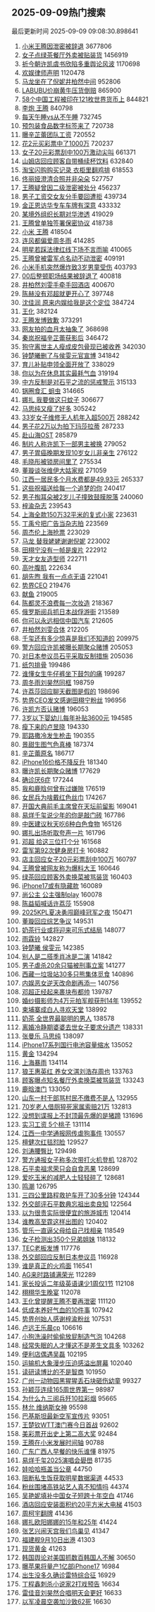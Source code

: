 ## 2025-09-09热门搜索 
最后更新时间 2025-09-09 09:08:30.898641 
1. [小米王腾因泄密被辞退](https://s.weibo.com/weibo?q=%23%E5%B0%8F%E7%B1%B3%E7%8E%8B%E8%85%BE%E5%9B%A0%E6%B3%84%E5%AF%86%E8%A2%AB%E8%BE%9E%E9%80%80%23&t=31&band_rank=1&Refer=top) 3677806
1. [女子点绿茶餐厅外卖被贴装货](https://s.weibo.com/weibo?q=%23%E5%A5%B3%E5%AD%90%E7%82%B9%E7%BB%BF%E8%8C%B6%E9%A4%90%E5%8E%85%E5%A4%96%E5%8D%96%E8%A2%AB%E8%B4%B4%E8%A3%85%E8%B4%A7%23&t=31&band_rank=1&Refer=top) 1456919
1. [祈今朝许凯虞书欣陷多重舆论风波](https://s.weibo.com/weibo?q=%23%E7%A5%88%E4%BB%8A%E6%9C%9D%E8%AE%B8%E5%87%AF%E8%99%9E%E4%B9%A6%E6%AC%A3%E9%99%B7%E5%A4%9A%E9%87%8D%E8%88%86%E8%AE%BA%E9%A3%8E%E6%B3%A2%23&t=31&band_rank=1&Refer=top) 1170698
1. [欢娱律师声明](https://s.weibo.com/weibo?q=%E6%AC%A2%E5%A8%B1%E5%BE%8B%E5%B8%88%E5%A3%B0%E6%98%8E&t=31&band_rank=1&Refer=top) 1120478
1. [马龙坐在了倪妮井柏然中间](https://s.weibo.com/weibo?q=%23%E9%A9%AC%E9%BE%99%E5%9D%90%E5%9C%A8%E4%BA%86%E5%80%AA%E5%A6%AE%E4%BA%95%E6%9F%8F%E7%84%B6%E4%B8%AD%E9%97%B4%23&t=31&band_rank=2&Refer=top) 952806
1. [LABUBU价崩黄牛压货倒赔](https://s.weibo.com/weibo?q=%23LABUBU%E4%BB%B7%E5%B4%A9%E9%BB%84%E7%89%9B%E5%8E%8B%E8%B4%A7%E5%80%92%E8%B5%94%23&t=31&band_rank=2&Refer=top) 865900
1. [58个中国工程被印在121枚世界货币上](https://s.weibo.com/weibo?q=%2358%E4%B8%AA%E4%B8%AD%E5%9B%BD%E5%B7%A5%E7%A8%8B%E8%A2%AB%E5%8D%B0%E5%9C%A8121%E6%9E%9A%E4%B8%96%E7%95%8C%E8%B4%A7%E5%B8%81%E4%B8%8A%23&t=31&band_rank=3&Refer=top) 844821
1. [李炮 王腾](https://s.weibo.com/weibo?q=%E6%9D%8E%E7%82%AE%20%E7%8E%8B%E8%85%BE&t=31&band_rank=4&Refer=top) 840798
1. [每天午睡vs从不午睡](https://s.weibo.com/weibo?q=%E6%AF%8F%E5%A4%A9%E5%8D%88%E7%9D%A1vs%E4%BB%8E%E4%B8%8D%E5%8D%88%E7%9D%A1&t=31&band_rank=2&Refer=top) 732745
1. [预包装食品数字标签来了](https://s.weibo.com/weibo?q=%23%E9%A2%84%E5%8C%85%E8%A3%85%E9%A3%9F%E5%93%81%E6%95%B0%E5%AD%97%E6%A0%87%E7%AD%BE%E6%9D%A5%E4%BA%86%23&t=31&band_rank=3&Refer=top) 720738
1. [曝辛芷蕾团队工资](https://s.weibo.com/weibo?q=%23%E6%9B%9D%E8%BE%9B%E8%8A%B7%E8%95%BE%E5%9B%A2%E9%98%9F%E5%B7%A5%E8%B5%84%23&t=31&band_rank=4&Refer=top) 720552
1. [花2元买彩票中了1000万](https://s.weibo.com/weibo?q=%23%E8%8A%B12%E5%85%83%E4%B9%B0%E5%BD%A9%E7%A5%A8%E4%B8%AD%E4%BA%861000%E4%B8%87%23&t=31&band_rank=5&Refer=top) 720237
1. [女子20元彩票刮中100万激动尖叫](https://s.weibo.com/weibo?q=%23%E5%A5%B3%E5%AD%9020%E5%85%83%E5%BD%A9%E7%A5%A8%E5%88%AE%E4%B8%AD100%E4%B8%87%E6%BF%80%E5%8A%A8%E5%B0%96%E5%8F%AB%23&t=31&band_rank=2&Refer=top) 661371
1. [山姆店回应顾客自带桶续杯饮料](https://s.weibo.com/weibo?q=%23%E5%B1%B1%E5%A7%86%E5%BA%97%E5%9B%9E%E5%BA%94%E9%A1%BE%E5%AE%A2%E8%87%AA%E5%B8%A6%E6%A1%B6%E7%BB%AD%E6%9D%AF%E9%A5%AE%E6%96%99%23&t=31&band_rank=6&Refer=top) 632840
1. [淘宝闪购购买记录 衣柜里翻鸡排](https://s.weibo.com/weibo?q=%E6%B7%98%E5%AE%9D%E9%97%AA%E8%B4%AD%E8%B4%AD%E4%B9%B0%E8%AE%B0%E5%BD%95%20%E8%A1%A3%E6%9F%9C%E9%87%8C%E7%BF%BB%E9%B8%A1%E6%8E%92&t=31&band_rank=7&Refer=top) 618553
1. [佟丽娅澄清合照并非朵朵](https://s.weibo.com/weibo?q=%23%E4%BD%9F%E4%B8%BD%E5%A8%85%E6%BE%84%E6%B8%85%E5%90%88%E7%85%A7%E5%B9%B6%E9%9D%9E%E6%9C%B5%E6%9C%B5%23&t=31&band_rank=4&Refer=top) 527757
1. [王腾疑曾因二级泄密被处分](https://s.weibo.com/weibo?q=%23%E7%8E%8B%E8%85%BE%E7%96%91%E6%9B%BE%E5%9B%A0%E4%BA%8C%E7%BA%A7%E6%B3%84%E5%AF%86%E8%A2%AB%E5%A4%84%E5%88%86%23&t=31&band_rank=5&Refer=top) 456237
1. [男子工资交女友分手要回遭拒](https://s.weibo.com/weibo?q=%23%E7%94%B7%E5%AD%90%E5%B7%A5%E8%B5%84%E4%BA%A4%E5%A5%B3%E5%8F%8B%E5%88%86%E6%89%8B%E8%A6%81%E5%9B%9E%E9%81%AD%E6%8B%92%23&t=31&band_rank=4&Refer=top) 439734
1. [金正恩访华专车车牌有深意](https://s.weibo.com/weibo?q=%23%E9%87%91%E6%AD%A3%E6%81%A9%E8%AE%BF%E5%8D%8E%E4%B8%93%E8%BD%A6%E8%BD%A6%E7%89%8C%E6%9C%89%E6%B7%B1%E6%84%8F%23&t=31&band_rank=5&Refer=top) 433332
1. [某境外组织长期对华渗透](https://s.weibo.com/weibo?q=%23%E6%9F%90%E5%A2%83%E5%A4%96%E7%BB%84%E7%BB%87%E9%95%BF%E6%9C%9F%E5%AF%B9%E5%8D%8E%E6%B8%97%E9%80%8F%23&t=31&band_rank=6&Refer=top) 419029
1. [王腾曾单独签署保密协议](https://s.weibo.com/weibo?q=%23%E7%8E%8B%E8%85%BE%E6%9B%BE%E5%8D%95%E7%8B%AC%E7%AD%BE%E7%BD%B2%E4%BF%9D%E5%AF%86%E5%8D%8F%E8%AE%AE%23&t=31&band_rank=7&Refer=top) 418738
1. [小米 王腾](https://s.weibo.com/weibo?q=%E5%B0%8F%E7%B1%B3%20%E7%8E%8B%E8%85%BE&t=31&band_rank=8&Refer=top) 418504
1. [连风都偏爱周冬雨](https://s.weibo.com/weibo?q=%E8%BF%9E%E9%A3%8E%E9%83%BD%E5%81%8F%E7%88%B1%E5%91%A8%E5%86%AC%E9%9B%A8&t=31&band_rank=9&Refer=top) 414285
1. [明星若踩法律红线下场不言而喻](https://s.weibo.com/weibo?q=%23%E6%98%8E%E6%98%9F%E8%8B%A5%E8%B8%A9%E6%B3%95%E5%BE%8B%E7%BA%A2%E7%BA%BF%E4%B8%8B%E5%9C%BA%E4%B8%8D%E8%A8%80%E8%80%8C%E5%96%BB%23&t=31&band_rank=22&Refer=top) 410065
1. [王腾曾被雷军点名动不动泄密](https://s.weibo.com/weibo?q=%23%E7%8E%8B%E8%85%BE%E6%9B%BE%E8%A2%AB%E9%9B%B7%E5%86%9B%E7%82%B9%E5%90%8D%E5%8A%A8%E4%B8%8D%E5%8A%A8%E6%B3%84%E5%AF%86%23&t=31&band_rank=11&Refer=top) 409191
1. [小米手机突然爆炸致3岁男童受伤](https://s.weibo.com/weibo?q=%23%E5%B0%8F%E7%B1%B3%E6%89%8B%E6%9C%BA%E7%AA%81%E7%84%B6%E7%88%86%E7%82%B8%E8%87%B43%E5%B2%81%E7%94%B7%E7%AB%A5%E5%8F%97%E4%BC%A4%23&t=31&band_rank=12&Refer=top) 403793
1. [00后整顿职场结果被辞退了](https://s.weibo.com/weibo?q=00%E5%90%8E%E6%95%B4%E9%A1%BF%E8%81%8C%E5%9C%BA%E7%BB%93%E6%9E%9C%E8%A2%AB%E8%BE%9E%E9%80%80%E4%BA%86&t=31&band_rank=13&Refer=top) 400818
1. [井柏然刘雯手牵手回酒店](https://s.weibo.com/weibo?q=%23%E4%BA%95%E6%9F%8F%E7%84%B6%E5%88%98%E9%9B%AF%E6%89%8B%E7%89%B5%E6%89%8B%E5%9B%9E%E9%85%92%E5%BA%97%23&t=31&band_rank=15&Refer=top) 400670
1. [陈赫没有邓超就更开心了](https://s.weibo.com/weibo?q=%23%E9%99%88%E8%B5%AB%E6%B2%A1%E6%9C%89%E9%82%93%E8%B6%85%E5%B0%B1%E6%9B%B4%E5%BC%80%E5%BF%83%E4%BA%86%23&t=31&band_rank=15&Refer=top) 397748
1. [沈佳润 原来内娱给我是这个定位](https://s.weibo.com/weibo?q=%E6%B2%88%E4%BD%B3%E6%B6%A6%20%E5%8E%9F%E6%9D%A5%E5%86%85%E5%A8%B1%E7%BB%99%E6%88%91%E6%98%AF%E8%BF%99%E4%B8%AA%E5%AE%9A%E4%BD%8D&t=31&band_rank=27&Refer=top) 384724
1. [王化](https://s.weibo.com/weibo?q=%E7%8E%8B%E5%8C%96&t=31&band_rank=2&Refer=top) 382124
1. [王腾发博致歉](https://s.weibo.com/weibo?q=%E7%8E%8B%E8%85%BE%E5%8F%91%E5%8D%9A%E8%87%B4%E6%AD%89&t=31&band_rank=1&Refer=top) 373291
1. [网友拍的血月太抽象了](https://s.weibo.com/weibo?q=%E7%BD%91%E5%8F%8B%E6%8B%8D%E7%9A%84%E8%A1%80%E6%9C%88%E5%A4%AA%E6%8A%BD%E8%B1%A1%E4%BA%86&t=31&band_rank=8&Refer=top) 368698
1. [秦岚祝福辛芷蕾获影后](https://s.weibo.com/weibo?q=%23%E7%A7%A6%E5%B2%9A%E7%A5%9D%E7%A6%8F%E8%BE%9B%E8%8A%B7%E8%95%BE%E8%8E%B7%E5%BD%B1%E5%90%8E%23&t=31&band_rank=9&Refer=top) 346472
1. [狗守离世主人瘦成皮包骨现已被收养](https://s.weibo.com/weibo?q=%23%E7%8B%97%E5%AE%88%E7%A6%BB%E4%B8%96%E4%B8%BB%E4%BA%BA%E7%98%A6%E6%88%90%E7%9A%AE%E5%8C%85%E9%AA%A8%E7%8E%B0%E5%B7%B2%E8%A2%AB%E6%94%B6%E5%85%BB%23&t=31&band_rank=10&Refer=top) 342030
1. [钟楚曦删了与侯雯元官宣博](https://s.weibo.com/weibo?q=%23%E9%92%9F%E6%A5%9A%E6%9B%A6%E5%88%A0%E4%BA%86%E4%B8%8E%E4%BE%AF%E9%9B%AF%E5%85%83%E5%AE%98%E5%AE%A3%E5%8D%9A%23&t=31&band_rank=11&Refer=top) 341842
1. [育儿补贴申领全面开放了](https://s.weibo.com/weibo?q=%23%E8%82%B2%E5%84%BF%E8%A1%A5%E8%B4%B4%E7%94%B3%E9%A2%86%E5%85%A8%E9%9D%A2%E5%BC%80%E6%94%BE%E4%BA%86%23&t=31&band_rank=12&Refer=top) 338029
1. [你以为在休息其实最耗气血](https://s.weibo.com/weibo?q=%E4%BD%A0%E4%BB%A5%E4%B8%BA%E5%9C%A8%E4%BC%91%E6%81%AF%E5%85%B6%E5%AE%9E%E6%9C%80%E8%80%97%E6%B0%94%E8%A1%80&t=31&band_rank=13&Refer=top) 319194
1. [中方反制是对石平之流的惩戒警示](https://s.weibo.com/weibo?q=%23%E4%B8%AD%E6%96%B9%E5%8F%8D%E5%88%B6%E6%98%AF%E5%AF%B9%E7%9F%B3%E5%B9%B3%E4%B9%8B%E6%B5%81%E7%9A%84%E6%83%A9%E6%88%92%E8%AD%A6%E7%A4%BA%23&t=31&band_rank=14&Refer=top) 315133
1. [锅圈食汇 蛆虫](https://s.weibo.com/weibo?q=%E9%94%85%E5%9C%88%E9%A3%9F%E6%B1%87%20%E8%9B%86%E8%99%AB&t=31&band_rank=6&Refer=top) 314665
1. [娜扎 我要做这只蚊子](https://s.weibo.com/weibo?q=%E5%A8%9C%E6%89%8E%20%E6%88%91%E8%A6%81%E5%81%9A%E8%BF%99%E5%8F%AA%E8%9A%8A%E5%AD%90&t=31&band_rank=7&Refer=top) 306677
1. [马思纯又瘦了好多](https://s.weibo.com/weibo?q=%E9%A9%AC%E6%80%9D%E7%BA%AF%E5%8F%88%E7%98%A6%E4%BA%86%E5%A5%BD%E5%A4%9A&t=31&band_rank=8&Refer=top) 305242
1. [33岁女子维修无人机年入超500万](https://s.weibo.com/weibo?q=%2333%E5%B2%81%E5%A5%B3%E5%AD%90%E7%BB%B4%E4%BF%AE%E6%97%A0%E4%BA%BA%E6%9C%BA%E5%B9%B4%E5%85%A5%E8%B6%85500%E4%B8%87%23&t=31&band_rank=18&Refer=top) 288242
1. [男子花2万以为拍下玛莎拉蒂](https://s.weibo.com/weibo?q=%23%E7%94%B7%E5%AD%90%E8%8A%B12%E4%B8%87%E4%BB%A5%E4%B8%BA%E6%8B%8D%E4%B8%8B%E7%8E%9B%E8%8E%8E%E6%8B%89%E8%92%82%23&t=31&band_rank=19&Refer=top) 287233
1. [赴山海OST](https://s.weibo.com/weibo?q=%E8%B5%B4%E5%B1%B1%E6%B5%B7OST&t=31&band_rank=48&Refer=top) 285879
1. [制片人称许凯下一部男主被换](https://s.weibo.com/weibo?q=%23%E5%88%B6%E7%89%87%E4%BA%BA%E7%A7%B0%E8%AE%B8%E5%87%AF%E4%B8%8B%E4%B8%80%E9%83%A8%E7%94%B7%E4%B8%BB%E8%A2%AB%E6%8D%A2%23&t=31&band_rank=12&Refer=top) 279052
1. [男子胃癌晚期发现10岁女儿非亲生](https://s.weibo.com/weibo?q=%23%E7%94%B7%E5%AD%90%E8%83%83%E7%99%8C%E6%99%9A%E6%9C%9F%E5%8F%91%E7%8E%B010%E5%B2%81%E5%A5%B3%E5%84%BF%E9%9D%9E%E4%BA%B2%E7%94%9F%23&t=31&band_rank=10&Refer=top) 276122
1. [毛晓彤被锁房间里了](https://s.weibo.com/weibo?q=%E6%AF%9B%E6%99%93%E5%BD%A4%E8%A2%AB%E9%94%81%E6%88%BF%E9%97%B4%E9%87%8C%E4%BA%86&t=31&band_rank=7&Refer=top) 275534
1. [董璇谈张维伊大姑家规](https://s.weibo.com/weibo?q=%23%E8%91%A3%E7%92%87%E8%B0%88%E5%BC%A0%E7%BB%B4%E4%BC%8A%E5%A4%A7%E5%A7%91%E5%AE%B6%E8%A7%84%23&t=31&band_rank=8&Refer=top) 271059
1. [江西一居民多个月水费都是49.93元](https://s.weibo.com/weibo?q=%23%E6%B1%9F%E8%A5%BF%E4%B8%80%E5%B1%85%E6%B0%91%E5%A4%9A%E4%B8%AA%E6%9C%88%E6%B0%B4%E8%B4%B9%E9%83%BD%E6%98%AF49.93%E5%85%83%23&t=31&band_rank=9&Refer=top) 265337
1. [这些祝福送给每一个追梦的你](https://s.weibo.com/weibo?q=%23%E8%BF%99%E4%BA%9B%E7%A5%9D%E7%A6%8F%E9%80%81%E7%BB%99%E6%AF%8F%E4%B8%80%E4%B8%AA%E8%BF%BD%E6%A2%A6%E7%9A%84%E4%BD%A0%23&t=31&band_rank=10&Refer=top) 240417
1. [男子掏耳朵被2岁儿子撞致鼓膜脱落](https://s.weibo.com/weibo?q=%23%E7%94%B7%E5%AD%90%E6%8E%8F%E8%80%B3%E6%9C%B5%E8%A2%AB2%E5%B2%81%E5%84%BF%E5%AD%90%E6%92%9E%E8%87%B4%E9%BC%93%E8%86%9C%E8%84%B1%E8%90%BD%23&t=31&band_rank=24&Refer=top) 240060
1. [梓渝杂志](https://s.weibo.com/weibo?q=%E6%A2%93%E6%B8%9D%E6%9D%82%E5%BF%97&t=31&band_rank=11&Refer=top) 239543
1. [上海全款150万32平米的复式小家](https://s.weibo.com/weibo?q=%E4%B8%8A%E6%B5%B7%E5%85%A8%E6%AC%BE150%E4%B8%8732%E5%B9%B3%E7%B1%B3%E7%9A%84%E5%A4%8D%E5%BC%8F%E5%B0%8F%E5%AE%B6&t=31&band_rank=11&Refer=top) 223631
1. [丁禹兮把广告当杂志拍](https://s.weibo.com/weibo?q=%23%E4%B8%81%E7%A6%B9%E5%85%AE%E6%8A%8A%E5%B9%BF%E5%91%8A%E5%BD%93%E6%9D%82%E5%BF%97%E6%8B%8D%23&t=31&band_rank=12&Refer=top) 223569
1. [周杰伦上海抢票](https://s.weibo.com/weibo?q=%E5%91%A8%E6%9D%B0%E4%BC%A6%E4%B8%8A%E6%B5%B7%E6%8A%A2%E7%A5%A8&t=31&band_rank=14&Refer=top) 223029
1. [马龙 替我姥姥谢谢倪妮](https://s.weibo.com/weibo?q=%E9%A9%AC%E9%BE%99%20%E6%9B%BF%E6%88%91%E5%A7%A5%E5%A7%A5%E8%B0%A2%E8%B0%A2%E5%80%AA%E5%A6%AE&t=31&band_rank=28&Refer=top) 223002
1. [田栩宁没有一帧是废片](https://s.weibo.com/weibo?q=%E7%94%B0%E6%A0%A9%E5%AE%81%E6%B2%A1%E6%9C%89%E4%B8%80%E5%B8%A7%E6%98%AF%E5%BA%9F%E7%89%87&t=31&band_rank=15&Refer=top) 222912
1. [天才女友造型师](https://s.weibo.com/weibo?q=%23%E5%A4%A9%E6%89%8D%E5%A5%B3%E5%8F%8B%E9%80%A0%E5%9E%8B%E5%B8%88%23&t=31&band_rank=16&Refer=top) 222711
1. [高叶腹肌](https://s.weibo.com/weibo?q=%E9%AB%98%E5%8F%B6%E8%85%B9%E8%82%8C&t=31&band_rank=17&Refer=top) 222634
1. [胡先煦 我有一点点无语](https://s.weibo.com/weibo?q=%E8%83%A1%E5%85%88%E7%85%A6%20%E6%88%91%E6%9C%89%E4%B8%80%E7%82%B9%E7%82%B9%E6%97%A0%E8%AF%AD&t=31&band_rank=15&Refer=top) 221041
1. [势界CEO](https://s.weibo.com/weibo?q=%E5%8A%BF%E7%95%8CCEO&t=31&band_rank=14&Refer=top) 219476
1. [献鱼](https://s.weibo.com/weibo?q=%E7%8C%AE%E9%B1%BC&t=31&band_rank=16&Refer=top) 219005
1. [陈都灵不浪费每一次妆造](https://s.weibo.com/weibo?q=%E9%99%88%E9%83%BD%E7%81%B5%E4%B8%8D%E6%B5%AA%E8%B4%B9%E6%AF%8F%E4%B8%80%E6%AC%A1%E5%A6%86%E9%80%A0&t=31&band_rank=17&Refer=top) 218367
1. [俄罗斯阅兵抓日本战俘游街](https://s.weibo.com/weibo?q=%E4%BF%84%E7%BD%97%E6%96%AF%E9%98%85%E5%85%B5%E6%8A%93%E6%97%A5%E6%9C%AC%E6%88%98%E4%BF%98%E6%B8%B8%E8%A1%97&t=31&band_rank=18&Refer=top) 213589
1. [你可以永远相信中国汽车](https://s.weibo.com/weibo?q=%23%E4%BD%A0%E5%8F%AF%E4%BB%A5%E6%B0%B8%E8%BF%9C%E7%9B%B8%E4%BF%A1%E4%B8%AD%E5%9B%BD%E6%B1%BD%E8%BD%A6%23&t=31&band_rank=19&Refer=top) 212605
1. [井柏然刘雯合体](https://s.weibo.com/weibo?q=%23%E4%BA%95%E6%9F%8F%E7%84%B6%E5%88%98%E9%9B%AF%E5%90%88%E4%BD%93%23&t=31&band_rank=15&Refer=top) 212205
1. [千玺还有多少惊喜是我们不知道的](https://s.weibo.com/weibo?q=%23%E5%8D%83%E7%8E%BA%E8%BF%98%E6%9C%89%E5%A4%9A%E5%B0%91%E6%83%8A%E5%96%9C%E6%98%AF%E6%88%91%E4%BB%AC%E4%B8%8D%E7%9F%A5%E9%81%93%E7%9A%84%23&t=31&band_rank=20&Refer=top) 209975
1. [警方回应许凯被曝长期聚众赌博](https://s.weibo.com/weibo?q=%23%E8%AD%A6%E6%96%B9%E5%9B%9E%E5%BA%94%E8%AE%B8%E5%87%AF%E8%A2%AB%E6%9B%9D%E9%95%BF%E6%9C%9F%E8%81%9A%E4%BC%97%E8%B5%8C%E5%8D%9A%23&t=31&band_rank=21&Refer=top) 205053
1. [对日本参议员石平采取反制措施](https://s.weibo.com/weibo?q=%23%E5%AF%B9%E6%97%A5%E6%9C%AC%E5%8F%82%E8%AE%AE%E5%91%98%E7%9F%B3%E5%B9%B3%E9%87%87%E5%8F%96%E5%8F%8D%E5%88%B6%E6%8E%AA%E6%96%BD%23&t=31&band_rank=22&Refer=top) 205036
1. [纸包排骨](https://s.weibo.com/weibo?q=%E7%BA%B8%E5%8C%85%E6%8E%92%E9%AA%A8&t=31&band_rank=19&Refer=top) 199486
1. [谁懂女生牛仔裤坐下鼓包的痛](https://s.weibo.com/weibo?q=%E8%B0%81%E6%87%82%E5%A5%B3%E7%94%9F%E7%89%9B%E4%BB%94%E8%A3%A4%E5%9D%90%E4%B8%8B%E9%BC%93%E5%8C%85%E7%9A%84%E7%97%9B&t=31&band_rank=16&Refer=top) 199287
1. [周冬雨刘昊然同框](https://s.weibo.com/weibo?q=%23%E5%91%A8%E5%86%AC%E9%9B%A8%E5%88%98%E6%98%8A%E7%84%B6%E5%90%8C%E6%A1%86%23&t=31&band_rank=18&Refer=top) 198759
1. [许荔莎回应聊天截图是假的](https://s.weibo.com/weibo?q=%23%E8%AE%B8%E8%8D%94%E8%8E%8E%E5%9B%9E%E5%BA%94%E8%81%8A%E5%A4%A9%E6%88%AA%E5%9B%BE%E6%98%AF%E5%81%87%E7%9A%84%23&t=31&band_rank=20&Refer=top) 198696
1. [势界CEO发文感谢田栩宁粉丝](https://s.weibo.com/weibo?q=%23%E5%8A%BF%E7%95%8CCEO%E5%8F%91%E6%96%87%E6%84%9F%E8%B0%A2%E7%94%B0%E6%A0%A9%E5%AE%81%E7%B2%89%E4%B8%9D%23&t=31&band_rank=17&Refer=top) 196956
1. [许凯方否认赌博](https://s.weibo.com/weibo?q=%23%E8%AE%B8%E5%87%AF%E6%96%B9%E5%90%A6%E8%AE%A4%E8%B5%8C%E5%8D%9A%23&t=31&band_rank=21&Refer=top) 196053
1. [3岁以下婴幼儿每年补贴3600元](https://s.weibo.com/weibo?q=%233%E5%B2%81%E4%BB%A5%E4%B8%8B%E5%A9%B4%E5%B9%BC%E5%84%BF%E6%AF%8F%E5%B9%B4%E8%A1%A5%E8%B4%B43600%E5%85%83%23&t=31&band_rank=23&Refer=top) 194585
1. [瘦下来的卢昱晓](https://s.weibo.com/weibo?q=%E7%98%A6%E4%B8%8B%E6%9D%A5%E7%9A%84%E5%8D%A2%E6%98%B1%E6%99%93&t=31&band_rank=22&Refer=top) 194330
1. [耶路撒冷发生枪击](https://s.weibo.com/weibo?q=%23%E8%80%B6%E8%B7%AF%E6%92%92%E5%86%B7%E5%8F%91%E7%94%9F%E6%9E%AA%E5%87%BB%23&t=31&band_rank=23&Refer=top) 190355
1. [景甜生图气色真棒](https://s.weibo.com/weibo?q=%23%E6%99%AF%E7%94%9C%E7%94%9F%E5%9B%BE%E6%B0%94%E8%89%B2%E7%9C%9F%E6%A3%92%23&t=31&band_rank=20&Refer=top) 187374
1. [辛芷蕾原名](https://s.weibo.com/weibo?q=%E8%BE%9B%E8%8A%B7%E8%95%BE%E5%8E%9F%E5%90%8D&t=31&band_rank=24&Refer=top) 186717
1. [iPhone16价格不降反升](https://s.weibo.com/weibo?q=iPhone16%E4%BB%B7%E6%A0%BC%E4%B8%8D%E9%99%8D%E5%8F%8D%E5%8D%87&t=31&band_rank=25&Refer=top) 181340
1. [曝许凯长期聚众赌博](https://s.weibo.com/weibo?q=%23%E6%9B%9D%E8%AE%B8%E5%87%AF%E9%95%BF%E6%9C%9F%E8%81%9A%E4%BC%97%E8%B5%8C%E5%8D%9A%23&t=31&band_rank=26&Refer=top) 177629
1. [确诊厌6症](https://s.weibo.com/weibo?q=%E7%A1%AE%E8%AF%8A%E5%8E%8C6%E7%97%87&t=31&band_rank=24&Refer=top) 177244
1. [我和鹿晗何曾有过嫌隙](https://s.weibo.com/weibo?q=%E6%88%91%E5%92%8C%E9%B9%BF%E6%99%97%E4%BD%95%E6%9B%BE%E6%9C%89%E8%BF%87%E5%AB%8C%E9%9A%99&t=31&band_rank=28&Refer=top) 176519
1. [女民兵为啥戴红色丝巾](https://s.weibo.com/weibo?q=%23%E5%A5%B3%E6%B0%91%E5%85%B5%E4%B8%BA%E5%95%A5%E6%88%B4%E7%BA%A2%E8%89%B2%E4%B8%9D%E5%B7%BE%23&t=31&band_rank=27&Refer=top) 174267
1. [开国大典前毛主席曾在天坛前留影](https://s.weibo.com/weibo?q=%23%E5%BC%80%E5%9B%BD%E5%A4%A7%E5%85%B8%E5%89%8D%E6%AF%9B%E4%B8%BB%E5%B8%AD%E6%9B%BE%E5%9C%A8%E5%A4%A9%E5%9D%9B%E5%89%8D%E7%95%99%E5%BD%B1%23&t=31&band_rank=28&Refer=top) 169041
1. [易烊千玺说少年的你是敲门砖](https://s.weibo.com/weibo?q=%23%E6%98%93%E7%83%8A%E5%8D%83%E7%8E%BA%E8%AF%B4%E5%B0%91%E5%B9%B4%E7%9A%84%E4%BD%A0%E6%98%AF%E6%95%B2%E9%97%A8%E7%A0%96%23&t=31&band_rank=31&Refer=top) 167786
1. [中医建议秋天吃6种白色食物](https://s.weibo.com/weibo?q=%23%E4%B8%AD%E5%8C%BB%E5%BB%BA%E8%AE%AE%E7%A7%8B%E5%A4%A9%E5%90%836%E7%A7%8D%E7%99%BD%E8%89%B2%E9%A3%9F%E7%89%A9%23&t=31&band_rank=31&Refer=top) 165126
1. [娜扎出场听取夸声一片](https://s.weibo.com/weibo?q=%E5%A8%9C%E6%89%8E%E5%87%BA%E5%9C%BA%E5%90%AC%E5%8F%96%E5%A4%B8%E5%A3%B0%E4%B8%80%E7%89%87&t=31&band_rank=32&Refer=top) 161796
1. [邓超 给这三位打个分](https://s.weibo.com/weibo?q=%E9%82%93%E8%B6%85%20%E7%BB%99%E8%BF%99%E4%B8%89%E4%BD%8D%E6%89%93%E4%B8%AA%E5%88%86&t=31&band_rank=30&Refer=top) 161568
1. [雷军第92次健身房打卡](https://s.weibo.com/weibo?q=%23%E9%9B%B7%E5%86%9B%E7%AC%AC92%E6%AC%A1%E5%81%A5%E8%BA%AB%E6%88%BF%E6%89%93%E5%8D%A1%23&t=31&band_rank=31&Refer=top) 160882
1. [店主回应女子20元彩票刮中100万](https://s.weibo.com/weibo?q=%23%E5%BA%97%E4%B8%BB%E5%9B%9E%E5%BA%94%E5%A5%B3%E5%AD%9020%E5%85%83%E5%BD%A9%E7%A5%A8%E5%88%AE%E4%B8%AD100%E4%B8%87%23&t=31&band_rank=32&Refer=top) 160797
1. [王腾曾被网友称为爆料大王](https://s.weibo.com/weibo?q=%23%E7%8E%8B%E8%85%BE%E6%9B%BE%E8%A2%AB%E7%BD%91%E5%8F%8B%E7%A7%B0%E4%B8%BA%E7%88%86%E6%96%99%E5%A4%A7%E7%8E%8B%23&t=31&band_rank=32&Refer=top) 160646
1. [绿茶回应顾客外卖换菜被骂装货](https://s.weibo.com/weibo?q=%23%E7%BB%BF%E8%8C%B6%E5%9B%9E%E5%BA%94%E9%A1%BE%E5%AE%A2%E5%A4%96%E5%8D%96%E6%8D%A2%E8%8F%9C%E8%A2%AB%E9%AA%82%E8%A3%85%E8%B4%A7%23&t=31&band_rank=25&Refer=top) 160403
1. [iPhone17或有隐藏款](https://s.weibo.com/weibo?q=%23iPhone17%E6%88%96%E6%9C%89%E9%9A%90%E8%97%8F%E6%AC%BE%23&t=31&band_rank=27&Refer=top) 160089
1. [尚公主 公主强制play](https://s.weibo.com/weibo?q=%E5%B0%9A%E5%85%AC%E4%B8%BB%20%E5%85%AC%E4%B8%BB%E5%BC%BA%E5%88%B6play&t=31&band_rank=33&Refer=top) 160078
1. [陈益韬喊话许荔莎](https://s.weibo.com/weibo?q=%23%E9%99%88%E7%9B%8A%E9%9F%AC%E5%96%8A%E8%AF%9D%E8%AE%B8%E8%8D%94%E8%8E%8E%23&t=31&band_rank=33&Refer=top) 155908
1. [2025KPL夏决勇闯巅峰冠军之夜](https://s.weibo.com/weibo?q=%232025KPL%E5%A4%8F%E5%86%B3%E5%8B%87%E9%97%AF%E5%B7%85%E5%B3%B0%E5%86%A0%E5%86%9B%E4%B9%8B%E5%A4%9C%23&t=31&band_rank=34&Refer=top) 150471
1. [董璇回应综艺争议](https://s.weibo.com/weibo?q=%23%E8%91%A3%E7%92%87%E5%9B%9E%E5%BA%94%E7%BB%BC%E8%89%BA%E4%BA%89%E8%AE%AE%23&t=31&band_rank=35&Refer=top) 149531
1. [奶茶行业或将迎来可乐式结局](https://s.weibo.com/weibo?q=%E5%A5%B6%E8%8C%B6%E8%A1%8C%E4%B8%9A%E6%88%96%E5%B0%86%E8%BF%8E%E6%9D%A5%E5%8F%AF%E4%B9%90%E5%BC%8F%E7%BB%93%E5%B1%80&t=31&band_rank=36&Refer=top) 148077
1. [雨霖铃](https://s.weibo.com/weibo?q=%E9%9B%A8%E9%9C%96%E9%93%83&t=31&band_rank=28&Refer=top) 142827
1. [钟楚曦 侯雯元](https://s.weibo.com/weibo?q=%E9%92%9F%E6%A5%9A%E6%9B%A6%20%E4%BE%AF%E9%9B%AF%E5%85%83&t=31&band_rank=41&Refer=top) 142385
1. [别人是二搭季肖冰是二演](https://s.weibo.com/weibo?q=%E5%88%AB%E4%BA%BA%E6%98%AF%E4%BA%8C%E6%90%AD%E5%AD%A3%E8%82%96%E5%86%B0%E6%98%AF%E4%BA%8C%E6%BC%94&t=31&band_rank=38&Refer=top) 141842
1. [男子虐杀20余只猫被刑事立案](https://s.weibo.com/weibo?q=%23%E7%94%B7%E5%AD%90%E8%99%90%E6%9D%8020%E4%BD%99%E5%8F%AA%E7%8C%AB%E8%A2%AB%E5%88%91%E4%BA%8B%E7%AB%8B%E6%A1%88%23&t=31&band_rank=39&Refer=top) 141277
1. [西藏一垃圾站30多只熊集体觅食](https://s.weibo.com/weibo?q=%23%E8%A5%BF%E8%97%8F%E4%B8%80%E5%9E%83%E5%9C%BE%E7%AB%9930%E5%A4%9A%E5%8F%AA%E7%86%8A%E9%9B%86%E4%BD%93%E8%A7%85%E9%A3%9F%23&t=31&band_rank=40&Refer=top) 140896
1. [内娱恶女逆天改命剧再添一](https://s.weibo.com/weibo?q=%E5%86%85%E5%A8%B1%E6%81%B6%E5%A5%B3%E9%80%86%E5%A4%A9%E6%94%B9%E5%91%BD%E5%89%A7%E5%86%8D%E6%B7%BB%E4%B8%80&t=31&band_rank=41&Refer=top) 140756
1. [邓超正经起来裹块布都帅](https://s.weibo.com/weibo?q=%E9%82%93%E8%B6%85%E6%AD%A3%E7%BB%8F%E8%B5%B7%E6%9D%A5%E8%A3%B9%E5%9D%97%E5%B8%83%E9%83%BD%E5%B8%85&t=31&band_rank=29&Refer=top) 139787
1. [婚纱摄影师为4万元拍军舰获刑14年](https://s.weibo.com/weibo?q=%23%E5%A9%9A%E7%BA%B1%E6%91%84%E5%BD%B1%E5%B8%88%E4%B8%BA4%E4%B8%87%E5%85%83%E6%8B%8D%E5%86%9B%E8%88%B0%E8%8E%B7%E5%88%9114%E5%B9%B4%23&t=31&band_rank=30&Refer=top) 139552
1. [柬埔寨成白人寻欢天堂](https://s.weibo.com/weibo?q=%E6%9F%AC%E5%9F%94%E5%AF%A8%E6%88%90%E7%99%BD%E4%BA%BA%E5%AF%BB%E6%AC%A2%E5%A4%A9%E5%A0%82&t=31&band_rank=31&Refer=top) 138992
1. [奶茶 全世界最聪明的男人](https://s.weibo.com/weibo?q=%E5%A5%B6%E8%8C%B6%20%E5%85%A8%E4%B8%96%E7%95%8C%E6%9C%80%E8%81%AA%E6%98%8E%E7%9A%84%E7%94%B7%E4%BA%BA&t=31&band_rank=32&Refer=top) 138578
1. [离婚冷静期婆婆去世女子要求分遗产](https://s.weibo.com/weibo?q=%23%E7%A6%BB%E5%A9%9A%E5%86%B7%E9%9D%99%E6%9C%9F%E5%A9%86%E5%A9%86%E5%8E%BB%E4%B8%96%E5%A5%B3%E5%AD%90%E8%A6%81%E6%B1%82%E5%88%86%E9%81%97%E4%BA%A7%23&t=31&band_rank=33&Refer=top) 138331
1. [张曼乐 马思纯](https://s.weibo.com/weibo?q=%E5%BC%A0%E6%9B%BC%E4%B9%90%20%E9%A9%AC%E6%80%9D%E7%BA%AF&t=31&band_rank=34&Refer=top) 138097
1. [iPhone17系列国行电池容量缩水](https://s.weibo.com/weibo?q=%23iPhone17%E7%B3%BB%E5%88%97%E5%9B%BD%E8%A1%8C%E7%94%B5%E6%B1%A0%E5%AE%B9%E9%87%8F%E7%BC%A9%E6%B0%B4%23&t=31&band_rank=35&Refer=top) 135052
1. [黄金](https://s.weibo.com/weibo?q=%E9%BB%84%E9%87%91&t=31&band_rank=34&Refer=top) 134294
1. [上海暴雨](https://s.weibo.com/weibo?q=%E4%B8%8A%E6%B5%B7%E6%9A%B4%E9%9B%A8&t=31&band_rank=36&Refer=top) 134114
1. [狼王惠英红 养女文淇刘浩存周也](https://s.weibo.com/weibo?q=%E7%8B%BC%E7%8E%8B%E6%83%A0%E8%8B%B1%E7%BA%A2%20%E5%85%BB%E5%A5%B3%E6%96%87%E6%B7%87%E5%88%98%E6%B5%A9%E5%AD%98%E5%91%A8%E4%B9%9F&t=31&band_rank=37&Refer=top) 133763
1. [顾客曝点知名餐厅外卖换菜被骂装货](https://s.weibo.com/weibo?q=%23%E9%A1%BE%E5%AE%A2%E6%9B%9D%E7%82%B9%E7%9F%A5%E5%90%8D%E9%A4%90%E5%8E%85%E5%A4%96%E5%8D%96%E6%8D%A2%E8%8F%9C%E8%A2%AB%E9%AA%82%E8%A3%85%E8%B4%A7%23&t=31&band_rank=38&Refer=top) 133243
1. [鹿晗澳门](https://s.weibo.com/weibo?q=%E9%B9%BF%E6%99%97%E6%BE%B3%E9%97%A8&t=31&band_rank=43&Refer=top) 133050
1. [山东一村干部骂村民不缴费不是人](https://s.weibo.com/weibo?q=%23%E5%B1%B1%E4%B8%9C%E4%B8%80%E6%9D%91%E5%B9%B2%E9%83%A8%E9%AA%82%E6%9D%91%E6%B0%91%E4%B8%8D%E7%BC%B4%E8%B4%B9%E4%B8%8D%E6%98%AF%E4%BA%BA%23&t=31&band_rank=39&Refer=top) 132955
1. [70岁老人借厕猝死家属索赔21万](https://s.weibo.com/weibo?q=%2370%E5%B2%81%E8%80%81%E4%BA%BA%E5%80%9F%E5%8E%95%E7%8C%9D%E6%AD%BB%E5%AE%B6%E5%B1%9E%E7%B4%A2%E8%B5%9421%E4%B8%87%23&t=31&band_rank=40&Refer=top) 132813
1. [没想到谍报上不封顶最先爆的是猪蹄](https://s.weibo.com/weibo?q=%23%E6%B2%A1%E6%83%B3%E5%88%B0%E8%B0%8D%E6%8A%A5%E4%B8%8A%E4%B8%8D%E5%B0%81%E9%A1%B6%E6%9C%80%E5%85%88%E7%88%86%E7%9A%84%E6%98%AF%E7%8C%AA%E8%B9%84%23&t=31&band_rank=44&Refer=top) 131696
1. [实习工资 5个桃子](https://s.weibo.com/weibo?q=%E5%AE%9E%E4%B9%A0%E5%B7%A5%E8%B5%84%205%E4%B8%AA%E6%A1%83%E5%AD%90&t=31&band_rank=42&Refer=top) 131114
1. [江西一中学通报网传虐狗事件](https://s.weibo.com/weibo?q=%23%E6%B1%9F%E8%A5%BF%E4%B8%80%E4%B8%AD%E5%AD%A6%E9%80%9A%E6%8A%A5%E7%BD%91%E4%BC%A0%E8%99%90%E7%8B%97%E4%BA%8B%E4%BB%B6%23&t=31&band_rank=45&Refer=top) 130557
1. [檀健次红毯怼脸](https://s.weibo.com/weibo?q=%E6%AA%80%E5%81%A5%E6%AC%A1%E7%BA%A2%E6%AF%AF%E6%80%BC%E8%84%B8&t=31&band_rank=46&Refer=top) 129527
1. [刘涛腰臀比](https://s.weibo.com/weibo?q=%E5%88%98%E6%B6%9B%E8%85%B0%E8%87%80%E6%AF%94&t=31&band_rank=47&Refer=top) 129498
1. [警方通报女子称多次带打火机登机](https://s.weibo.com/weibo?q=%23%E8%AD%A6%E6%96%B9%E9%80%9A%E6%8A%A5%E5%A5%B3%E5%AD%90%E7%A7%B0%E5%A4%9A%E6%AC%A1%E5%B8%A6%E6%89%93%E7%81%AB%E6%9C%BA%E7%99%BB%E6%9C%BA%23&t=31&band_rank=49&Refer=top) 128702
1. [石平卖祖求荣只会自食恶果](https://s.weibo.com/weibo?q=%23%E7%9F%B3%E5%B9%B3%E5%8D%96%E7%A5%96%E6%B1%82%E8%8D%A3%E5%8F%AA%E4%BC%9A%E8%87%AA%E9%A3%9F%E6%81%B6%E6%9E%9C%23&t=31&band_rank=43&Refer=top) 128699
1. [爱吃玉米的减肥人士轻轻碎了](https://s.weibo.com/weibo?q=%23%E7%88%B1%E5%90%83%E7%8E%89%E7%B1%B3%E7%9A%84%E5%87%8F%E8%82%A5%E4%BA%BA%E5%A3%AB%E8%BD%BB%E8%BD%BB%E7%A2%8E%E4%BA%86%23&t=31&band_rank=50&Refer=top) 128681
1. [鸣潮](https://s.weibo.com/weibo?q=%23%E9%B8%A3%E6%BD%AE%23&t=31&band_rank=44&Refer=top) 126795
1. [三四公里路程救护车开了30多分钟](https://s.weibo.com/weibo?q=%23%E4%B8%89%E5%9B%9B%E5%85%AC%E9%87%8C%E8%B7%AF%E7%A8%8B%E6%95%91%E6%8A%A4%E8%BD%A6%E5%BC%80%E4%BA%8630%E5%A4%9A%E5%88%86%E9%92%9F%23&t=31&band_rank=35&Refer=top) 124344
1. [外交部评石平数典忘祖出卖良知](https://s.weibo.com/weibo?q=%23%E5%A4%96%E4%BA%A4%E9%83%A8%E8%AF%84%E7%9F%B3%E5%B9%B3%E6%95%B0%E5%85%B8%E5%BF%98%E7%A5%96%E5%87%BA%E5%8D%96%E8%89%AF%E7%9F%A5%23&t=31&band_rank=45&Refer=top) 122564
1. [以为很贵实际很便宜的旅游城市](https://s.weibo.com/weibo?q=%E4%BB%A5%E4%B8%BA%E5%BE%88%E8%B4%B5%E5%AE%9E%E9%99%85%E5%BE%88%E4%BE%BF%E5%AE%9C%E7%9A%84%E6%97%85%E6%B8%B8%E5%9F%8E%E5%B8%82&t=31&band_rank=37&Refer=top) 120414
1. [谁教高至霆这样出图的](https://s.weibo.com/weibo?q=%E8%B0%81%E6%95%99%E9%AB%98%E8%87%B3%E9%9C%86%E8%BF%99%E6%A0%B7%E5%87%BA%E5%9B%BE%E7%9A%84&t=31&band_rank=38&Refer=top) 120402
1. [管乐一直逼父母给自己找相亲](https://s.weibo.com/weibo?q=%E7%AE%A1%E4%B9%90%E4%B8%80%E7%9B%B4%E9%80%BC%E7%88%B6%E6%AF%8D%E7%BB%99%E8%87%AA%E5%B7%B1%E6%89%BE%E7%9B%B8%E4%BA%B2&t=31&band_rank=46&Refer=top) 118549
1. [女子检测出350个兄弟姐妹](https://s.weibo.com/weibo?q=%E5%A5%B3%E5%AD%90%E6%A3%80%E6%B5%8B%E5%87%BA350%E4%B8%AA%E5%85%84%E5%BC%9F%E5%A7%90%E5%A6%B9&t=31&band_rank=47&Refer=top) 118132
1. [TEC老板发博](https://s.weibo.com/weibo?q=TEC%E8%80%81%E6%9D%BF%E5%8F%91%E5%8D%9A&t=31&band_rank=39&Refer=top) 117776
1. [外交部回应反制日本参议员](https://s.weibo.com/weibo?q=%23%E5%A4%96%E4%BA%A4%E9%83%A8%E5%9B%9E%E5%BA%94%E5%8F%8D%E5%88%B6%E6%97%A5%E6%9C%AC%E5%8F%82%E8%AE%AE%E5%91%98%23&t=31&band_rank=48&Refer=top) 116928
1. [谁是真正的火鸡面](https://s.weibo.com/weibo?q=%E8%B0%81%E6%98%AF%E7%9C%9F%E6%AD%A3%E7%9A%84%E7%81%AB%E9%B8%A1%E9%9D%A2&t=31&band_rank=49&Refer=top) 116541
1. [AG来时路铺满荣光](https://s.weibo.com/weibo?q=%23AG%E6%9D%A5%E6%97%B6%E8%B7%AF%E9%93%BA%E6%BB%A1%E8%8D%A3%E5%85%89%23&t=31&band_rank=50&Refer=top) 112289
1. [家长投诉二年级英语课少1周仅1节](https://s.weibo.com/weibo?q=%23%E5%AE%B6%E9%95%BF%E6%8A%95%E8%AF%89%E4%BA%8C%E5%B9%B4%E7%BA%A7%E8%8B%B1%E8%AF%AD%E8%AF%BE%E5%B0%911%E5%91%A8%E4%BB%851%E8%8A%82%23&t=31&band_rank=37&Refer=top) 112108
1. [栩栩华生晚宴](https://s.weibo.com/weibo?q=%23%E6%A0%A9%E6%A0%A9%E5%8D%8E%E7%94%9F%E6%99%9A%E5%AE%B4%23&t=31&band_rank=40&Refer=top) 112078
1. [王化曾提醒王腾不要再泄密](https://s.weibo.com/weibo?q=%23%E7%8E%8B%E5%8C%96%E6%9B%BE%E6%8F%90%E9%86%92%E7%8E%8B%E8%85%BE%E4%B8%8D%E8%A6%81%E5%86%8D%E6%B3%84%E5%AF%86%23&t=31&band_rank=38&Refer=top) 111120
1. [低成本养好气血的10件事](https://s.weibo.com/weibo?q=%23%E4%BD%8E%E6%88%90%E6%9C%AC%E5%85%BB%E5%A5%BD%E6%B0%94%E8%A1%80%E7%9A%8410%E4%BB%B6%E4%BA%8B%23&t=31&band_rank=42&Refer=top) 107942
1. [势界创始人感谢梓渝粉丝](https://s.weibo.com/weibo?q=%E5%8A%BF%E7%95%8C%E5%88%9B%E5%A7%8B%E4%BA%BA%E6%84%9F%E8%B0%A2%E6%A2%93%E6%B8%9D%E7%B2%89%E4%B8%9D&t=31&band_rank=12&Refer=top) 107531
1. [卢远王乐晨cp](https://s.weibo.com/weibo?q=%E5%8D%A2%E8%BF%9C%E7%8E%8B%E4%B9%90%E6%99%A8cp&t=31&band_rank=43&Refer=top) 106616
1. [小狗洗澡时偷偷放屁制造气泡](https://s.weibo.com/weibo?q=%23%E5%B0%8F%E7%8B%97%E6%B4%97%E6%BE%A1%E6%97%B6%E5%81%B7%E5%81%B7%E6%94%BE%E5%B1%81%E5%88%B6%E9%80%A0%E6%B0%94%E6%B3%A1%23&t=31&band_rank=44&Refer=top) 104268
1. [经常失眠的人才懂这不是差生文具多](https://s.weibo.com/weibo?q=%E7%BB%8F%E5%B8%B8%E5%A4%B1%E7%9C%A0%E7%9A%84%E4%BA%BA%E6%89%8D%E6%87%82%E8%BF%99%E4%B8%8D%E6%98%AF%E5%B7%AE%E7%94%9F%E6%96%87%E5%85%B7%E5%A4%9A&t=31&band_rank=40&Refer=top) 103262
1. [便利店偶遇吴磊](https://s.weibo.com/weibo?q=%E4%BE%BF%E5%88%A9%E5%BA%97%E5%81%B6%E9%81%87%E5%90%B4%E7%A3%8A&t=31&band_rank=45&Refer=top) 102195
1. [运输机大象漫步压迫感溢出屏幕](https://s.weibo.com/weibo?q=%23%E8%BF%90%E8%BE%93%E6%9C%BA%E5%A4%A7%E8%B1%A1%E6%BC%AB%E6%AD%A5%E5%8E%8B%E8%BF%AB%E6%84%9F%E6%BA%A2%E5%87%BA%E5%B1%8F%E5%B9%95%23&t=31&band_rank=46&Refer=top) 102040
1. [读研读博比的不是智商](https://s.weibo.com/weibo?q=%E8%AF%BB%E7%A0%94%E8%AF%BB%E5%8D%9A%E6%AF%94%E7%9A%84%E4%B8%8D%E6%98%AF%E6%99%BA%E5%95%86&t=31&band_rank=47&Refer=top) 101950
1. [广州一动物园黑猩猩丢石块砸伤幼童](https://s.weibo.com/weibo?q=%23%E5%B9%BF%E5%B7%9E%E4%B8%80%E5%8A%A8%E7%89%A9%E5%9B%AD%E9%BB%91%E7%8C%A9%E7%8C%A9%E4%B8%A2%E7%9F%B3%E5%9D%97%E7%A0%B8%E4%BC%A4%E5%B9%BC%E7%AB%A5%23&t=31&band_rank=41&Refer=top) 99327
1. [孙颖莎连续165周世界第一](https://s.weibo.com/weibo?q=%23%E5%AD%99%E9%A2%96%E8%8E%8E%E8%BF%9E%E7%BB%AD165%E5%91%A8%E4%B8%96%E7%95%8C%E7%AC%AC%E4%B8%80%23&t=31&band_rank=42&Refer=top) 98987
1. [为什么九三阅兵歼10拉彩烟](https://s.weibo.com/weibo?q=%E4%B8%BA%E4%BB%80%E4%B9%88%E4%B9%9D%E4%B8%89%E9%98%85%E5%85%B5%E6%AD%BC10%E6%8B%89%E5%BD%A9%E7%83%9F&t=31&band_rank=49&Refer=top) 95665
1. [林允 维纳斯女神](https://s.weibo.com/weibo?q=%E6%9E%97%E5%85%81%20%E7%BB%B4%E7%BA%B3%E6%96%AF%E5%A5%B3%E7%A5%9E&t=31&band_rank=50&Refer=top) 95598
1. [巴基斯坦最新空军宣传片](https://s.weibo.com/weibo?q=%E5%B7%B4%E5%9F%BA%E6%96%AF%E5%9D%A6%E6%9C%80%E6%96%B0%E7%A9%BA%E5%86%9B%E5%AE%A3%E4%BC%A0%E7%89%87&t=31&band_rank=34&Refer=top) 93051
1. [王楚钦WTT澳门赛今日首战](https://s.weibo.com/weibo?q=%23%E7%8E%8B%E6%A5%9A%E9%92%A6WTT%E6%BE%B3%E9%97%A8%E8%B5%9B%E4%BB%8A%E6%97%A5%E9%A6%96%E6%88%98%23&t=31&band_rank=45&Refer=top) 92602
1. [美彩票开出史上第二高大奖](https://s.weibo.com/weibo?q=%23%E7%BE%8E%E5%BD%A9%E7%A5%A8%E5%BC%80%E5%87%BA%E5%8F%B2%E4%B8%8A%E7%AC%AC%E4%BA%8C%E9%AB%98%E5%A4%A7%E5%A5%96%23&t=31&band_rank=46&Refer=top) 92484
1. [王腾在小米发展时间轴](https://s.weibo.com/weibo?q=%23%E7%8E%8B%E8%85%BE%E5%9C%A8%E5%B0%8F%E7%B1%B3%E5%8F%91%E5%B1%95%E6%97%B6%E9%97%B4%E8%BD%B4%23&t=31&band_rank=48&Refer=top) 90788
1. [广东广西人早餐的快乐谁懂](https://s.weibo.com/weibo?q=%23%E5%B9%BF%E4%B8%9C%E5%B9%BF%E8%A5%BF%E4%BA%BA%E6%97%A9%E9%A4%90%E7%9A%84%E5%BF%AB%E4%B9%90%E8%B0%81%E6%87%82%23&t=31&band_rank=49&Refer=top) 81975
1. [易烊千玺2025演唱会礐嶨](https://s.weibo.com/weibo?q=%23%E6%98%93%E7%83%8A%E5%8D%83%E7%8E%BA2025%E6%BC%94%E5%94%B1%E4%BC%9A%E7%A4%90%E5%B6%A8%23&t=31&band_rank=44&Refer=top) 81735
1. [娃哈哈瓶盖当公章](https://s.weibo.com/weibo?q=%23%E5%A8%83%E5%93%88%E5%93%88%E7%93%B6%E7%9B%96%E5%BD%93%E5%85%AC%E7%AB%A0%23&t=31&band_rank=14&Refer=top) 44750
1. [阻断私生饭获取明星数据渠道](https://s.weibo.com/weibo?q=%23%E9%98%BB%E6%96%AD%E7%A7%81%E7%94%9F%E9%A5%AD%E8%8E%B7%E5%8F%96%E6%98%8E%E6%98%9F%E6%95%B0%E6%8D%AE%E6%B8%A0%E9%81%93%23&t=31&band_rank=16&Refer=top) 44533
1. [粉丝围堵高铁站艺人真不知情吗](https://s.weibo.com/weibo?q=%23%E7%B2%89%E4%B8%9D%E5%9B%B4%E5%A0%B5%E9%AB%98%E9%93%81%E7%AB%99%E8%89%BA%E4%BA%BA%E7%9C%9F%E4%B8%8D%E7%9F%A5%E6%83%85%E5%90%97%23&t=31&band_rank=17&Refer=top) 44374
1. [吴艳妮填补中国女子短跨十年空白](https://s.weibo.com/weibo?q=%23%E5%90%B4%E8%89%B3%E5%A6%AE%E5%A1%AB%E8%A1%A5%E4%B8%AD%E5%9B%BD%E5%A5%B3%E5%AD%90%E7%9F%AD%E8%B7%A8%E5%8D%81%E5%B9%B4%E7%A9%BA%E7%99%BD%23&t=31&band_rank=29&Refer=top) 41746
1. [酒店回应安装面积约20平方米大电梯](https://s.weibo.com/weibo?q=%23%E9%85%92%E5%BA%97%E5%9B%9E%E5%BA%94%E5%AE%89%E8%A3%85%E9%9D%A2%E7%A7%AF%E7%BA%A620%E5%B9%B3%E6%96%B9%E7%B1%B3%E5%A4%A7%E7%94%B5%E6%A2%AF%23&t=31&band_rank=39&Refer=top) 41503
1. [周柯宇翻牌](https://s.weibo.com/weibo?q=%E5%91%A8%E6%9F%AF%E5%AE%87%E7%BF%BB%E7%89%8C&t=31&band_rank=41&Refer=top) 41436
1. [娜扎欧阳娜娜的15年和25年](https://s.weibo.com/weibo?q=%23%E5%A8%9C%E6%89%8E%E6%AC%A7%E9%98%B3%E5%A8%9C%E5%A8%9C%E7%9A%8415%E5%B9%B4%E5%92%8C25%E5%B9%B4%23&t=31&band_rank=42&Refer=top) 41424
1. [张艺兴闹天宫我们鸟巢见](https://s.weibo.com/weibo?q=%23%E5%BC%A0%E8%89%BA%E5%85%B4%E9%97%B9%E5%A4%A9%E5%AE%AB%E6%88%91%E4%BB%AC%E9%B8%9F%E5%B7%A2%E8%A7%81%23&t=31&band_rank=45&Refer=top) 41347
1. [福建舰9月10日出港](https://s.weibo.com/weibo?q=%23%E7%A6%8F%E5%BB%BA%E8%88%B09%E6%9C%8810%E6%97%A5%E5%87%BA%E6%B8%AF%23&t=31&band_rank=47&Refer=top) 41303
1. [现货黄金](https://s.weibo.com/weibo?q=%23%E7%8E%B0%E8%B4%A7%E9%BB%84%E9%87%91%23&t=31&band_rank=48&Refer=top) 41263
1. [韩国舆论对美国抓数百韩国人不解](https://s.weibo.com/weibo?q=%23%E9%9F%A9%E5%9B%BD%E8%88%86%E8%AE%BA%E5%AF%B9%E7%BE%8E%E5%9B%BD%E6%8A%93%E6%95%B0%E7%99%BE%E9%9F%A9%E5%9B%BD%E4%BA%BA%E4%B8%8D%E8%A7%A3%23&t=31&band_rank=6&Refer=top) 30650
1. [曝苹果将量产1亿部iPhone17](https://s.weibo.com/weibo?q=%23%E6%9B%9D%E8%8B%B9%E6%9E%9C%E5%B0%86%E9%87%8F%E4%BA%A71%E4%BA%BF%E9%83%A8iPhone17%23&t=31&band_rank=30&Refer=top) 16984
1. [出生没多久确诊雷特综合征](https://s.weibo.com/weibo?q=%E5%87%BA%E7%94%9F%E6%B2%A1%E5%A4%9A%E4%B9%85%E7%A1%AE%E8%AF%8A%E9%9B%B7%E7%89%B9%E7%BB%BC%E5%90%88%E5%BE%81&t=31&band_rank=31&Refer=top) 16929
1. [丁程鑫刺杀小说家2打戏预告](https://s.weibo.com/weibo?q=%E4%B8%81%E7%A8%8B%E9%91%AB%E5%88%BA%E6%9D%80%E5%B0%8F%E8%AF%B4%E5%AE%B62%E6%89%93%E6%88%8F%E9%A2%84%E5%91%8A&t=31&band_rank=40&Refer=top) 16634
1. [雷佳音刘昊然合唱明天会更好](https://s.weibo.com/weibo?q=%23%E9%9B%B7%E4%BD%B3%E9%9F%B3%E5%88%98%E6%98%8A%E7%84%B6%E5%90%88%E5%94%B1%E6%98%8E%E5%A4%A9%E4%BC%9A%E6%9B%B4%E5%A5%BD%23&t=31&band_rank=43&Refer=top) 16633
1. [以军凌晨空袭加沙致62死](https://s.weibo.com/weibo?q=%23%E4%BB%A5%E5%86%9B%E5%87%8C%E6%99%A8%E7%A9%BA%E8%A2%AD%E5%8A%A0%E6%B2%99%E8%87%B462%E6%AD%BB%23&t=31&band_rank=49&Refer=top) 16630
